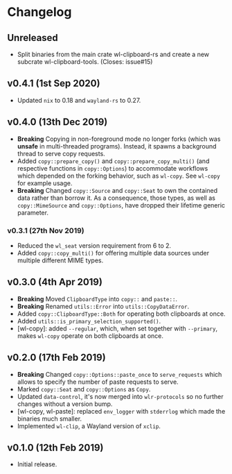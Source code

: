 # Changelog

## Unreleased

- Split binaries from the main crate wl-clipboard-rs and create a new subcrate wl-clipboard-tools. (Closes: issue#15)

## v0.4.1 (1st Sep 2020)

- Updated `nix` to 0.18 and `wayland-rs` to 0.27.

## v0.4.0 (13th Dec 2019)

- **Breaking** Copying in non-foreground mode no longer forks (which was
  **unsafe** in multi-threaded programs). Instead, it spawns a background
  thread to serve copy requests.
- Added `copy::prepare_copy()` and `copy::prepare_copy_multi()` (and respective
  functions in `copy::Options`) to accommodate workflows which depended on the
  forking behavior, such as `wl-copy`. See `wl-copy` for example usage.
- **Breaking** Changed `copy::Source` and `copy::Seat` to own the contained
  data rather than borrow it. As a consequence, those types, as well as
  `copy::MimeSource` and `copy::Options`, have dropped their lifetime generic
  parameter.

### v0.3.1 (27th Nov 2019)

- Reduced the `wl_seat` version requirement from 6 to 2.
- Added `copy::copy_multi()` for offering multiple data sources under multiple
  different MIME types.

## v0.3.0 (4th Apr 2019)

- **Breaking** Moved `ClipboardType` into `copy::` and `paste::`.
- **Breaking** Renamed `utils::Error` into `utils::CopyDataError`.
- Added `copy::ClipboardType::Both` for operating both clipboards at once.
- Added `utils::is_primary_selection_supported()`.
- [wl-copy]: added `--regular`, which, when set together with `--primary`,
  makes `wl-copy` operate on both clipboards at once.

## v0.2.0 (17th Feb 2019)

- **Breaking** Changed `copy::Options::paste_once` to `serve_requests` which
  allows to specify the number of paste requests to serve.
- Marked `copy::Seat` and `copy::Options` as `Copy`.
- Updated `data-control`, it's now merged into `wlr-protocols` so no further
  changes without a version bump.
- [wl-copy, wl-paste]: replaced `env_logger` with `stderrlog` which made the
  binaries much smaller.
- Implemented `wl-clip`, a Wayland version of `xclip`.

## v0.1.0 (12th Feb 2019)

- Initial release.
